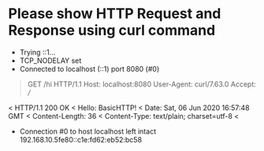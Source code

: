 # Please show HTTP Request and Response using curl command
*   Trying ::1...
* TCP_NODELAY set
* Connected to localhost (::1) port 8080 (#0)
> GET /hi HTTP/1.1
> Host: localhost:8080
> User-Agent: curl/7.63.0
> Accept: */*
> 
< HTTP/1.1 200 OK
< Hello: BasicHTTP!
< Date: Sat, 06 Jun 2020 16:57:48 GMT
< Content-Length: 36
< Content-Type: text/plain; charset=utf-8
< 
* Connection #0 to host localhost left intact
192.168.10.5fe80::c1e:fd62:eb52:bc58